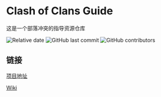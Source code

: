 # Clash of Clans Guide

这是一个部落冲突的指导资源仓库

![Relative date](https://img.shields.io/date/1595634404?label=last&nbsp;change) ![GitHub last commit](https://img.shields.io/github/last-commit/hushenghao/coc-guide-resource) ![GitHub contributors](https://img.shields.io/github/contributors-anon/hushenghao/coc-guide-resource)

## 链接

[项目地址](./)


[Wiki](./wiki/Index.md)


